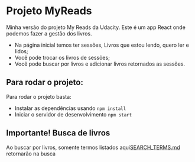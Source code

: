 # Projeto MyReads

Minha versão do projeto My Reads da Udacity. Este é um app React onde podemos fazer a gestão dos livros.

- Na página inicial temos ter sessões, Livros que estou lendo, quero ler e lidos;
- Você pode trocar os livros de sessões;
- Você pode buscar por livros e adicionar livros retornados as sessões.

## Para rodar o projeto:
Para rodar o projeto basta:
* Instalar as dependências usando `npm install`
* Iniciar o servidor de desenvolvimento `npm start`

## Importante! Busca de livros
Ao buscar por livros, somente termos listados aqui[SEARCH_TERMS.md](SEARCH_TERMS.md) retornarão na busca 